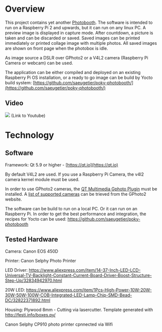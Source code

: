# Overview

This project contains yet another [Photobooth](https://github.com/saeugetier/photobooth). The software is intended to run on a Raspberry Pi 2 and upwards, but it can run on any linux PC. A preview image is displayed in capture mode. After countdown, a picture is taken and can be discarded or saved. Saved images can be printed immediately or printed  collage image with multiple photos. All saved images are shown on front page when the photobox is idle.

As image source a DSLR over GPhoto2 or a V4L2 camera (Raspberry Pi Camera or webcam) can be used.

The application can be either compiled and deployed on an existing Raspberry Pi OS installation, or a ready to go image can be build by Yocto build system: [https://github.com/saeugetier/poky-photobooth/](https://github.com/saeugetier/poky-photobooth/)

## Video

[![](https://markdown-videos-api.jorgenkh.no/youtube/fB2aQGPT-wg?width=640&height=360)](https://youtu.be/fB2aQGPT-wg)
(Link to Youtube)

# Technology
## Software
Framework: Qt 5.9 or higher - [https://qt.io](https://qt.io)

By default V4L2 are used. If you use a Raspberry Pi Camera, the v4l2 camera kernel module must be used.

In order to use GPhoto2 cameras, the [QT Multimedia Gphoto Plugin](https://github.com/saeugetier/qtmultimedia-gphoto) must be installed. A [list of supported cameras](http://www.gphoto.org/proj/libgphoto2/support.php) can be trieved from the GPhoto2 website.

The software can be build to run on a local PC. Or it can run on an Raspberry Pi. In order to get the best performance and integration, the recipes for Yocto can be used: https://github.com/saeugetier/poky-photobooth

## Tested Hardware
Camera: Canon EOS 450D

Printer: Canon Selphy Photo Printer

LED Driver: https://www.aliexpress.com/item/14-37-Inch-LED-LCD-Universal-TV-Backlight-Constant-Current-Board-Driver-Boost-Structure-Step-Up/32834942970.html

20W LED: https://www.aliexpress.com/item/1Pcs-High-Power-10W-20W-30W-50W-100W-COB-Integrated-LED-Lamp-Chip-SMD-Bead-DC/32822371892.html

Housing: Plywood 8mm - Cutting via lasercutter. Template generated with http://festi.info/boxes.py/

Canon Selphy CP910 photo printer cpnnected via Wifi

